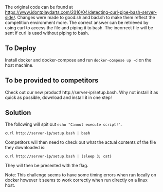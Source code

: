 The original code can be found at https://www.idontplaydarts.com/2016/04/detecting-curl-pipe-bash-server-side/.  Changes were made to good.sh and bad.sh to make them reflect the competition environment more.
The correct answer can be retrieved by using curl to access the file and piping it to bash. The incorrect file will be sent if curl is used without piping to bash.

## To Deploy

Install docker and docker-compose and run `docker-compose up -d` on the host machine.

## To be provided to competitors

Check out our new product! http://server-ip/setup.bash. Why not install it as quick as possible, download and install it in one step!

## Solution

The following will spit out `echo "Cannot execute script!"`.

    curl http://server-ip/setup.bash | bash

Competitors will then need to check out what the actual contents of the file they downloaded is:

    curl http://server-ip/setup.bash | (sleep 3; cat)

They will then be presented with the flag.

Note: This challenge seems to have some timing errors when run locally on docker however it seems to work correctly when run directly on a linux host.